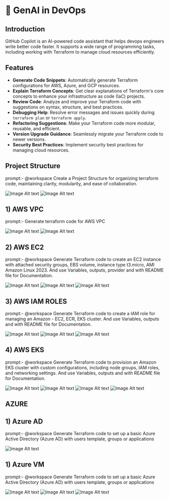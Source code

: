 # 🤖 GenAI in DevOps

## Introduction
GitHub Copilot is an AI-powered code assistant that helps devops engineers write better code faster. It supports a wide range of programming tasks, including working with Terraform to manage cloud resources efficiently.

## Features
- **Generate Code Snippets**: Automatically generate Terraform configurations for AWS, Azure, and GCP resources.
- **Explain Terraform Concepts**: Get clear explanations of Terraform's core concepts to enhance your infrastructure as code (IaC) projects.
- **Review Code**: Analyze and improve your Terraform code with suggestions on syntax, structure, and best practices.
- **Debugging Help**: Resolve error messages and issues quickly during `terraform plan` or `terraform apply`.
- **Refactoring Suggestions**: Make your Terraform code more modular, reusable, and efficient.
- **Version Upgrade Guidance**: Seamlessly migrate your Terraform code to newer versions.
- **Security Best Practices**: Implement security best practices for managing cloud resources.

## Project Structure

prompt:- @workspace Create a Project Structure for organizing terraform code, maintaining clarity, modularity, and ease of collaboration.

![Image Alt text](/screenshots/structure-1.png )
![Image Alt text](/screenshots/structure-2.png )


## 1) AWS VPC 

  prompt:- Generate terraform code for AWS VPC

![Image Alt text](/screenshots/VPC-1.png )
![Image Alt text](/screenshots/VPC-2.png )

## 2) AWS EC2 

  prompt:- @workspace Generate Terraform code to create an EC2 instance with attached security groups, EBS volume, instance type t3.micro, AMI Amazon Linux 2023. And use Variables, outputs, provider and with README file for Documentation.

![Image Alt text](/screenshots/ec2-1.png )
![Image Alt text](/screenshots/ec2-2.png )
![Image Alt text](/screenshots/ec2-3.png )

## 3) AWS IAM ROLES 

  prompt:- @workspace Generate Terraform code to create a IAM role for managing an Amazon - EC2, ECR, EKS cluster. And use Variables, outputs and with README file for Documentation.

![Image Alt text](/screenshots/iam-1.png )
![Image Alt text](/screenshots/iam-2.png )
![Image Alt text](/screenshots/iam-3.png )


## 4) AWS EKS 

  prompt:- @workspace Generate Terraform code to provision an Amazon EKS cluster with custom configurations, including node groups, IAM roles, and networking settings. And use Variables, outputs and with README file for Documentation.

![Image Alt text](/screenshots/eks-1.png "EKS")
![Image Alt text](/screenshots/eks-2.png "EKS")
![Image Alt text](/screenshots/eks-3.png "EKS")
![Image Alt text](/screenshots/eks-4.png "EKS")



## AZURE

## 1) Azure AD

  prompt:- @workspace Generate Terraform code to set up a basic Azure Active Directory (Azure AD) with users template, groups or applications

![Image Alt text](/screenshots/azuread.png "AD")

## 1) Azure VM

  prompt:- @workspace Generate Terraform code to set up a basic Azure Active Directory (Azure AD) with users template, groups or applications

![Image Alt text](/screenshots/azurevm-1.png "AD")
![Image Alt text](/screenshots/azurevm-2.png "AD")
![Image Alt text](/screenshots/azurevm-3.png "AD")




